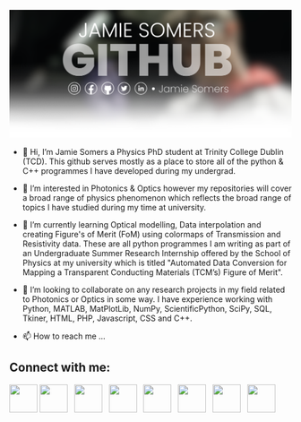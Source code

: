 ![Scientist Jamie Somers](https://raw.githubusercontent.com/JamieSomers/JamieSomers/main/Github.png)

- 👋 Hi, I’m Jamie Somers a Physics PhD student at Trinity College Dublin (TCD). This github serves mostly as a place to store all of the python & C++ programmes I have developed during my undergrad.  

- 👀 I’m interested in Photonics & Optics however my repositories will cover a broad range of physics phenomenon which reflects the broad range of topics I have studied during my time at university.

- 🌱 I’m currently learning Optical modelling, Data interpolation and creating Figure's of Merit (FoM) using colormaps of Transmission and Resistivity data. These are all python programmes I am writing as part of an Undergraduate Summer Research Internship offered by the School of Physics at my university which is titled "Automated Data Conversion for Mapping a Transparent Conducting Materials (TCM’s) Figure of Merit".

- 💞️ I’m looking to collaborate on any research projects in my field related to Photonics or Optics in some way. I have experience working with Python, MATLAB, MatPlotLib, NumPy, ScientificPython, SciPy, SQL, Tkiner, HTML, PHP, Javascript, CSS and C++.

- 📫 How to reach me ...

## **Connect with me:**
<a rel="me" href="https://mstdn.social/@jamiesomers"><img src="https://jamiesomers.com/imgs/mastodon.png" width="50" height="50"></a>
<a href="https://www.linkedin.com/in/jamiesomers"><img src="https://jamiesomers.com/imgs/linkedin-github-logo.png" width="50" height="50"></a>
&nbsp;
<a href="https://www.github.com/JamieSomers"><img src="https://jamiesomers.com/imgs/github-github-logo.png" width="50" height="50"></a>
&nbsp;
<a href="https://www.twitter.com/jamiesomers1"><img src="https://jamiesomers.com/imgs/x-github-logo.png" width="50" height="50"></a>
&nbsp;
<a href="https://www.jamiesomers.com"><img src="https://jamiesomers.com/imgs/js-github-logo.png" width="50" height="50"></a>
&nbsp;
<a href="https://www.instagram.com/jamiesomers.ie"><img src="https://upload.wikimedia.org/wikipedia/commons/thumb/e/e7/Instagram_logo_2016.svg/1200px-Instagram_logo_2016.svg.png" width="50" height="50"></a>
&nbsp;
<a href="https://www.facebook.com/jamiesomers.ie"><img src="https://upload.wikimedia.org/wikipedia/commons/thumb/b/b8/2021_Facebook_icon.svg/2048px-2021_Facebook_icon.svg.png" width="50" height="50"></a>
&nbsp;
<a href="https://www.reddit.com/user/JamieSomers"><img src="https://upload.wikimedia.org/wikipedia/en/thumb/b/bd/Reddit_Logo_Icon.svg/1024px-Reddit_Logo_Icon.svg.png" width="50" height="50"></a>
&nbsp;
<!---
JamieSomers/JamieSomers is a ✨ special ✨ repository because its `README.md` (this file) appears on your GitHub profile.
You can click the Preview link to take a look at your changes.
--->

